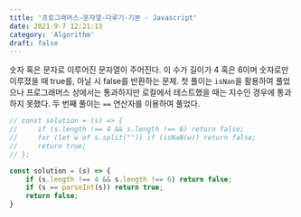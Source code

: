 ```yaml
---
title: '프로그래머스-문자열-다루기-기본 - Javascript'
date: 2021-9-7 12:21:13
category: 'Algorithm'
draft: false
---
```

숫자 혹은 문자로 이루어진 문자열이 주어진다. 이 수가 길이가 4 혹은 6이며 숫자로만 이루졌을 때 true를, 아닐 시 false를 반환하는 문제. 첫 풀이는 `isNan`을 활용하여 풀었으나 프로그래머스 상에서는 통과하지만 로컬에서 테스트했을 때는 지수인 경우에 통과하지 못했다. 두 번째 풀이는 `==` 연산자를 이용하여 풀었다.
```javascript
// const solution = (s) => {
//     if (s.length !== 4 && s.length !== 6) return false;
//     for (let w of s.split("")) if (isNaN(w)) return false;
//     return true;
// };

const solution = (s) => {
    if (s.length !== 4 && s.length !== 6) return false;
    if (s == parseInt(s)) return true;
    return false;
}
```